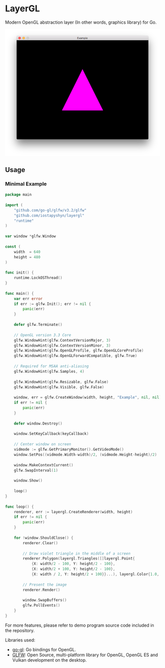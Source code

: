 # LayerGL
Modern OpenGL abstraction layer (In other words, graphics library) for Go.

![Minimal example window](screenshot.png?raw=true)

## Usage
### Minimal Example

```go
package main

import (
	"github.com/go-gl/glfw/v3.2/glfw"
	"github.com/iostapyshyn/layergl"
	"runtime"
)

var window *glfw.Window

const (
	width  = 640
	height = 480
)

func init() {
	runtime.LockOSThread()
}

func main() {
	var err error
	if err := glfw.Init(); err != nil {
		panic(err)
	}

	defer glfw.Terminate()

	// OpenGL version 3.3 Core
	glfw.WindowHint(glfw.ContextVersionMajor, 3)
	glfw.WindowHint(glfw.ContextVersionMinor, 3)
	glfw.WindowHint(glfw.OpenGLProfile, glfw.OpenGLCoreProfile)
	glfw.WindowHint(glfw.OpenGLForwardCompatible, glfw.True)

	// Required for MSAA anti-aliasing
	glfw.WindowHint(glfw.Samples, 4)

	glfw.WindowHint(glfw.Resizable, glfw.False)
	glfw.WindowHint(glfw.Visible, glfw.False)

	window, err = glfw.CreateWindow(width, height, "Example", nil, nil)
	if err != nil {
		panic(err)
	}

	defer window.Destroy()

	window.SetKeyCallback(keyCallback)

	// Center window on screen
	vidmode := glfw.GetPrimaryMonitor().GetVideoMode()
	window.SetPos((vidmode.Width-width)/2, (vidmode.Height-height)/2)

	window.MakeContextCurrent()
	glfw.SwapInterval(1)

	window.Show()

	loop()
}

func loop() {
	renderer, err := layergl.CreateRenderer(width, height)
	if err != nil {
		panic(err)
	}

	for !window.ShouldClose() {
		renderer.Clear()

		// Draw violet triangle in the middle of a screen
		renderer.Polygon(layergl.Triangles([]layergl.Point{
			{X: width/2 - 100, Y: height/2 - 100},
			{X: width/2 + 100, Y: height/2 - 100},
			{X: width / 2, Y: height/2 + 100}}...), layergl.Color{1.0, 0.0, 1.0, 1.0})

		// Present the image
		renderer.Render()

		window.SwapBuffers()
		glfw.PollEvents()
	}
}
```

For more features, please refer to demo program source code included in the repository.

Libraries used:
 * [go-gl](https://github.com/go-gl/gl): Go bindings for OpenGL.
 * [GLFW](http://www.glfw.org): Open Source, multi-platform library for OpenGL, OpenGL ES and Vulkan development on the desktop.
 
